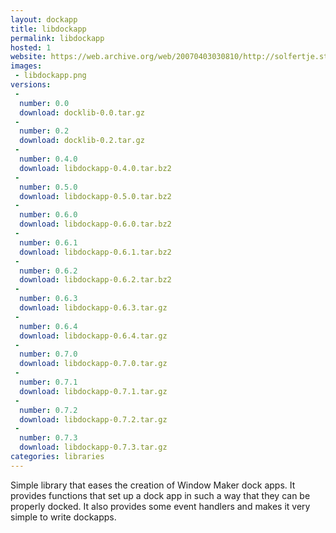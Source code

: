 ```yaml
---
layout: dockapp
title: libdockapp
permalink: libdockapp
hosted: 1
website: https://web.archive.org/web/20070403030810/http://solfertje.student.utwente.nl/~dalroi/libdockapp/
images:
 - libdockapp.png
versions:
 -
  number: 0.0
  download: docklib-0.0.tar.gz
 -
  number: 0.2
  download: docklib-0.2.tar.gz
 -
  number: 0.4.0
  download: libdockapp-0.4.0.tar.bz2
 -
  number: 0.5.0
  download: libdockapp-0.5.0.tar.bz2
 -
  number: 0.6.0
  download: libdockapp-0.6.0.tar.bz2
 -
  number: 0.6.1
  download: libdockapp-0.6.1.tar.bz2
 -
  number: 0.6.2
  download: libdockapp-0.6.2.tar.bz2
 -
  number: 0.6.3
  download: libdockapp-0.6.3.tar.gz
 -
  number: 0.6.4
  download: libdockapp-0.6.4.tar.gz
 -
  number: 0.7.0
  download: libdockapp-0.7.0.tar.gz
 -
  number: 0.7.1
  download: libdockapp-0.7.1.tar.gz
 -
  number: 0.7.2
  download: libdockapp-0.7.2.tar.gz
 -
  number: 0.7.3
  download: libdockapp-0.7.3.tar.gz
categories: libraries
---
```

Simple library that eases the creation of Window Maker dock apps. It provides functions that set up a dock app in such a way that they can be properly docked. It also provides some event handlers and makes it very simple to write dockapps.
